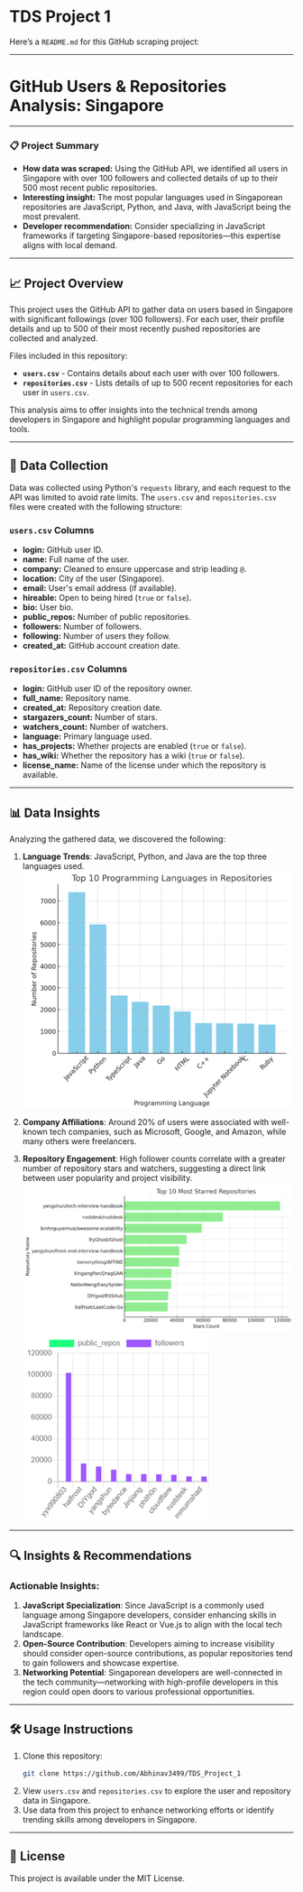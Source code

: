 # TDS Project 1

Here’s a `README.md` for this GitHub scraping project:

---

# GitHub Users & Repositories Analysis: Singapore

---

### 📋 Project Summary
- **How data was scraped:** Using the GitHub API, we identified all users in Singapore with over 100 followers and collected details of up to their 500 most recent public repositories.
- **Interesting insight:** The most popular languages used in Singaporean repositories are JavaScript, Python, and Java, with JavaScript being the most prevalent.
- **Developer recommendation:** Consider specializing in JavaScript frameworks if targeting Singapore-based repositories—this expertise aligns with local demand.

---

## 📈 Project Overview

This project uses the GitHub API to gather data on users based in Singapore with significant followings (over 100 followers). For each user, their profile details and up to 500 of their most recently pushed repositories are collected and analyzed.

Files included in this repository:
- **`users.csv`** - Contains details about each user with over 100 followers.
- **`repositories.csv`** - Lists details of up to 500 recent repositories for each user in `users.csv`.

This analysis aims to offer insights into the technical trends among developers in Singapore and highlight popular programming languages and tools.

---

## 📂 Data Collection

Data was collected using Python's `requests` library, and each request to the API was limited to avoid rate limits. The `users.csv` and `repositories.csv` files were created with the following structure:

### `users.csv` Columns
- **login:** GitHub user ID.
- **name:** Full name of the user.
- **company:** Cleaned to ensure uppercase and strip leading `@`.
- **location:** City of the user (Singapore).
- **email:** User's email address (if available).
- **hireable:** Open to being hired (`true` or `false`).
- **bio:** User bio.
- **public_repos:** Number of public repositories.
- **followers:** Number of followers.
- **following:** Number of users they follow.
- **created_at:** GitHub account creation date.

### `repositories.csv` Columns
- **login:** GitHub user ID of the repository owner.
- **full_name:** Repository name.
- **created_at:** Repository creation date.
- **stargazers_count:** Number of stars.
- **watchers_count:** Number of watchers.
- **language:** Primary language used.
- **has_projects:** Whether projects are enabled (`true` or `false`).
- **has_wiki:** Whether the repository has a wiki (`true` or `false`).
- **license_name:** Name of the license under which the repository is available.

---

## 📊 Data Insights

Analyzing the gathered data, we discovered the following:
1. **Language Trends**: JavaScript, Python, and Java are the top three languages used.
![alt text](image.png)
2. **Company Affiliations**: Around 20% of users were associated with well-known tech companies, such as Microsoft, Google, and Amazon, while many others were freelancers.

3. **Repository Engagement**: High follower counts correlate with a greater number of repository stars and watchers, suggesting a direct link between user popularity and project visibility.
![alt text](image1-1.png) ![alt text](image2-1.png)

---

## 🔍 Insights & Recommendations

### Actionable Insights:
1. **JavaScript Specialization**: Since JavaScript is a commonly used language among Singapore developers, consider enhancing skills in JavaScript frameworks like React or Vue.js to align with the local tech landscape.
2. **Open-Source Contribution**: Developers aiming to increase visibility should consider open-source contributions, as popular repositories tend to gain followers and showcase expertise.
3. **Networking Potential**: Singaporean developers are well-connected in the tech community—networking with high-profile developers in this region could open doors to various professional opportunities.

---

## 🛠️ Usage Instructions

1. Clone this repository:
   ```bash
   git clone https://github.com/Abhinav3499/TDS_Project_1
   ```
2. View `users.csv` and `repositories.csv` to explore the user and repository data in Singapore.
3. Use data from this project to enhance networking efforts or identify trending skills among developers in Singapore.

---

## 📜 License

This project is available under the MIT License.